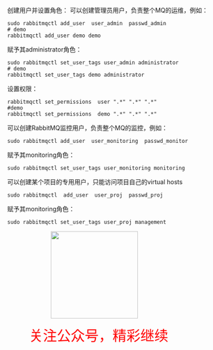 
创建用户并设置角色：
可以创建管理员用户，负责整个MQ的运维，例如：
```shell
sudo rabbitmqctl add_user  user_admin  passwd_admin  
# demo
rabbitmqctl add_user demo demo

```
赋予其administrator角色：

```shell
sudo rabbitmqctl set_user_tags user_admin administrator  
# demo
rabbitmqctl set_user_tags demo administrator
```

设置权限：
```shell
rabbitmqctl set_permissions  user ".*" ".*" ".*"
#demo
rabbitmqctl set_permissions  demo ".*" ".*" ".*"
```


可以创建RabbitMQ监控用户，负责整个MQ的监控，例如：
```shell
sudo rabbitmqctl add_user  user_monitoring  passwd_monitor 
```

赋予其monitoring角色：
```shell
sudo rabbitmqctl set_user_tags user_monitoring monitoring  
```
可以创建某个项目的专用用户，只能访问项目自己的virtual hosts
```shell
sudo rabbitmqctl  add_user  user_proj  passwd_proj  
```
赋予其monitoring角色：
```shell
sudo rabbitmqctl set_user_tags user_proj management  
```



<img src="https://java-run-blog.oss-cn-zhangjiakou.aliyuncs.com/blog/qrcode_for_gh_55da400f21ce_344.jpg" style="width:200px;height:200px;margin-left:100px"></img>

<div style="margin-left:50px;color:red;font-size:32px">关注公众号，精彩继续</div>

